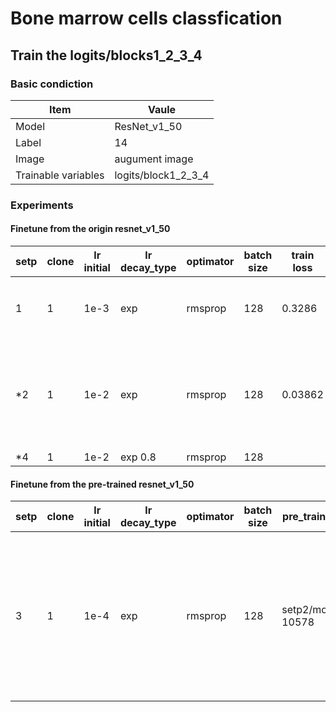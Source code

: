 # Bone marrow cells classfication
## Train the logits/blocks1_2_3_4
### Basic condiction
Item | Vaule
-----|--------
Model | ResNet_v1_50
Label | 14
Image | augument image
Trainable variables |logits/block1_2_3_4

### Experiments
#### Finetune from the origin resnet_v1_50
setp|clone|lr initial|lr decay_type|optimator|batch size|train loss|eval loss|train acc|eval acc|best model|备注
----|-----|----------|-------------|---------|----------|----------|---------|---------|--------|----------|----
1   |1    |1e-3      |exp          |rmsprop  |128       |0.3286    |0.6792   |84.99    |82.29   |23.56k    |拟合，有待优化
*2   |1    |1e-2      |exp          |rmsprop  |128       |0.03862   |0.4714   |88.41    |87.00   |10.19k   |前面效果很好，但稍过拟合
*4   |1    |1e-2      |exp 0.8      |rmsprop  |128       |

#### Finetune from the pre-trained resnet_v1_50
setp|clone|lr initial|lr decay_type|optimator|batch size|pre_trained model|train loss|eval loss|train acc|eval acc|best model|备注
----|-----|----------|-------------|---------|----------|----------|----------|---------|---------|--------|----------|----
3   |1    |1e-4      |exp          |rmsprop  |128       |setp2/model.ckpt-10578| | | | | |最新的模型已经过拟合很严重了，该换模型微调

